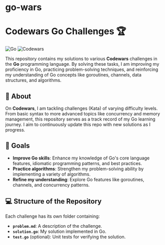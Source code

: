 # go-wars

# Codewars Go Challenges 🏆

![Go](https://img.shields.io/badge/Language-Go-blue.svg)
![Codewars](https://img.shields.io/badge/Codewars-Level%208%20kyu-red)

This repository contains my solutions to various **Codewars** challenges in the **Go** programming language. By solving these tasks, I am improving my proficiency in Go, practicing problem-solving techniques, and reinforcing my understanding of Go concepts like goroutines, channels, data structures, and algorithms.

## 📖 About

On **Codewars**, I am tackling challenges (Kata) of varying difficulty levels. From basic syntax to more advanced topics like concurrency and memory management, this repository serves as a track record of my Go learning journey. I aim to continuously update this repo with new solutions as I progress.

## 🚀 Goals

- **Improve Go skills**: Enhance my knowledge of Go's core language features, idiomatic programming patterns, and best practices.
- **Practice algorithms**: Strengthen my problem-solving ability by implementing a variety of algorithms.
- **Refine my understanding**: Explore Go features like goroutines, channels, and concurrency patterns.

## 💻 Structure of the Repository

Each challenge has its own folder containing:

- **`problem.md`**: A description of the challenge.
- **`solution.go`**: My solution implemented in Go.
- **`test.go`** (optional): Unit tests for verifying the solution.
